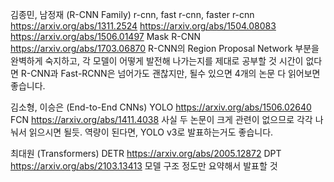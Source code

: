 김종민, 남정재 (R-CNN Family)
r-cnn, fast r-cnn, faster r-cnn
https://arxiv.org/abs/1311.2524
https://arxiv.org/abs/1504.08083
https://arxiv.org/abs/1506.01497
Mask R-CNN
https://arxiv.org/abs/1703.06870
R-CNN의 Region Proposal Network 부분을 완벽하게 숙지하고, 각 모델이 어떻게 발전해 나가는지를 제대로 공부할 것
시간이 없다면 R-CNN과 Fast-RCNN은 넘어가도 괜찮지만, 될수 있으면 4개의 논문 다 읽어보면 좋습니다.

김소형, 이승은 (End-to-End CNNs)
YOLO
https://arxiv.org/abs/1506.02640
FCN
https://arxiv.org/abs/1411.4038
사실 두 논문이 크게 관련이 없으므로 각각 나눠서 읽으시면 될듯. 역량이 된다면, YOLO v3로 발표하는거도 좋습니다.

최대원 (Transformers)
DETR
https://arxiv.org/abs/2005.12872
DPT 
https://arxiv.org/abs/2103.13413
모델 구조 정도만 요약해서 발표할 것
